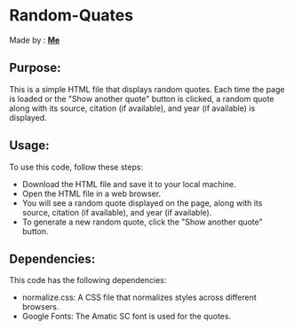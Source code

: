 # Random-Quates

Made by : [**Me**](https://github.com/sarawalid99)

Purpose: 
----------------------
This is a simple HTML file that displays random quotes. Each time the page is loaded or the "Show another quote" button is clicked, a random quote along with its source, citation (if available), and year (if available) is displayed.

Usage: 
----------------------
To use this code, follow these steps:

- Download the HTML file and save it to your local machine.
- Open the HTML file in a web browser.
- You will see a random quote displayed on the page, along with its source, citation (if available), and year (if available).
- To generate a new random quote, click the "Show another quote" button.

Dependencies: 
----------------------
This code has the following dependencies:

- normalize.css: A CSS file that normalizes styles across different browsers.
- Google Fonts: The Amatic SC font is used for the quotes.
